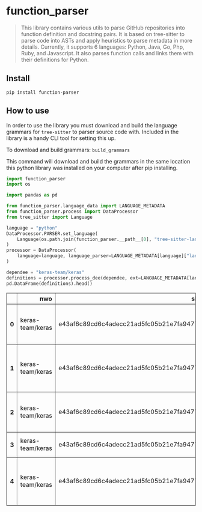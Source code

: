 # function_parser
> This library contains various utils to parse GitHub repositories into function definition and docstring pairs. It is based on tree-sitter to parse code into ASTs and apply heuristics to parse metadata in more details. Currently, it supports 6 languages: Python, Java, Go, Php, Ruby, and Javascript. It also parses function calls and links them with their definitions for Python.


## Install

`pip install function-parser`

## How to use

In order to use the library you must download and build the language grammars for `tree-sitter` to parser source code with. Included in the library is a handy CLI tool for setting this up.

To download and build grammars: `build_grammars`

This command will download and build the grammars in the same location this python library was installed on your computer after pip installing.

```python
import function_parser
import os

import pandas as pd

from function_parser.language_data import LANGUAGE_METADATA
from function_parser.process import DataProcessor
from tree_sitter import Language

language = "python"
DataProcessor.PARSER.set_language(
    Language(os.path.join(function_parser.__path__[0], "tree-sitter-languages.so"), language)
)
processor = DataProcessor(
    language=language, language_parser=LANGUAGE_METADATA[language]["language_parser"]
)

dependee = "keras-team/keras"
definitions = processor.process_dee(dependee, ext=LANGUAGE_METADATA[language]["ext"])
pd.DataFrame(definitions).head()
```




<div>
<style scoped>
    .dataframe tbody tr th:only-of-type {
        vertical-align: middle;
    }

    .dataframe tbody tr th {
        vertical-align: top;
    }

    .dataframe thead th {
        text-align: right;
    }
</style>
<table border="1" class="dataframe">
  <thead>
    <tr style="text-align: right;">
      <th></th>
      <th>nwo</th>
      <th>sha</th>
      <th>path</th>
      <th>language</th>
      <th>identifier</th>
      <th>parameters</th>
      <th>argument_list</th>
      <th>return_statement</th>
      <th>docstring</th>
      <th>docstring_summary</th>
      <th>docstring_tokens</th>
      <th>function</th>
      <th>function_tokens</th>
      <th>url</th>
    </tr>
  </thead>
  <tbody>
    <tr>
      <th>0</th>
      <td>keras-team/keras</td>
      <td>e43af6c89cd6c4adecc21ad5fc05b21e7fa9477b</td>
      <td>keras/backend.py</td>
      <td>python</td>
      <td>backend</td>
      <td>()</td>
      <td></td>
      <td>return 'tensorflow'</td>
      <td>Publicly accessible method for determining the...</td>
      <td>Publicly accessible method for determining the...</td>
      <td>[Publicly, accessible, method, for, determinin...</td>
      <td>def backend():\n  """Publicly accessible metho...</td>
      <td>[def, backend, (, ), :, return, 'tensorflow']</td>
      <td>https://github.com/keras-team/keras/blob/e43af...</td>
    </tr>
    <tr>
      <th>1</th>
      <td>keras-team/keras</td>
      <td>e43af6c89cd6c4adecc21ad5fc05b21e7fa9477b</td>
      <td>keras/backend.py</td>
      <td>python</td>
      <td>cast_to_floatx</td>
      <td>(x)</td>
      <td></td>
      <td>return np.asarray(x, dtype=floatx())</td>
      <td>Cast a Numpy array to the default Keras float ...</td>
      <td>Cast a Numpy array to the default Keras float ...</td>
      <td>[Cast, a, Numpy, array, to, the, default, Kera...</td>
      <td>def cast_to_floatx(x):\n  """Cast a Numpy arra...</td>
      <td>[def, cast_to_floatx, (, x, ), :, if, isinstan...</td>
      <td>https://github.com/keras-team/keras/blob/e43af...</td>
    </tr>
    <tr>
      <th>2</th>
      <td>keras-team/keras</td>
      <td>e43af6c89cd6c4adecc21ad5fc05b21e7fa9477b</td>
      <td>keras/backend.py</td>
      <td>python</td>
      <td>get_uid</td>
      <td>(prefix='')</td>
      <td></td>
      <td>return layer_name_uids[prefix]</td>
      <td>Associates a string prefix with an integer cou...</td>
      <td>Associates a string prefix with an integer cou...</td>
      <td>[Associates, a, string, prefix, with, an, inte...</td>
      <td>def get_uid(prefix=''):\n  """Associates a str...</td>
      <td>[def, get_uid, (, prefix, =, '', ), :, graph, ...</td>
      <td>https://github.com/keras-team/keras/blob/e43af...</td>
    </tr>
    <tr>
      <th>3</th>
      <td>keras-team/keras</td>
      <td>e43af6c89cd6c4adecc21ad5fc05b21e7fa9477b</td>
      <td>keras/backend.py</td>
      <td>python</td>
      <td>reset_uids</td>
      <td>()</td>
      <td></td>
      <td></td>
      <td>Resets graph identifiers.</td>
      <td>Resets graph identifiers.</td>
      <td>[Resets, graph, identifiers, .]</td>
      <td>def reset_uids():\n  """Resets graph identifie...</td>
      <td>[def, reset_uids, (, ), :, PER_GRAPH_OBJECT_NA...</td>
      <td>https://github.com/keras-team/keras/blob/e43af...</td>
    </tr>
    <tr>
      <th>4</th>
      <td>keras-team/keras</td>
      <td>e43af6c89cd6c4adecc21ad5fc05b21e7fa9477b</td>
      <td>keras/backend.py</td>
      <td>python</td>
      <td>clear_session</td>
      <td>()</td>
      <td></td>
      <td></td>
      <td>Resets all state generated by Keras.\n\n  Kera...</td>
      <td>Resets all state generated by Keras.</td>
      <td>[Resets, all, state, generated, by, Keras, .]</td>
      <td>def clear_session():\n  """Resets all state ge...</td>
      <td>[def, clear_session, (, ), :, global, _SESSION...</td>
      <td>https://github.com/keras-team/keras/blob/e43af...</td>
    </tr>
  </tbody>
</table>
</div>


